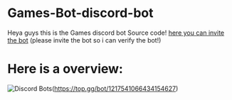 # Games-Bot-discord-bot

Heya guys this is the Games discord bot Source code!
[here you can invite the bot](https://discord.com/oauth2/authorize?client_id=1217541066434154627&permissions=70368744177655&scope=bot+applications.commands)
(please invite the bot so i can verify the bot!)
# Here is a overview:
![Discord Bots](https://top.gg/api/widget/1217541066434154627.svg)(https://top.gg/bot/1217541066434154627)
